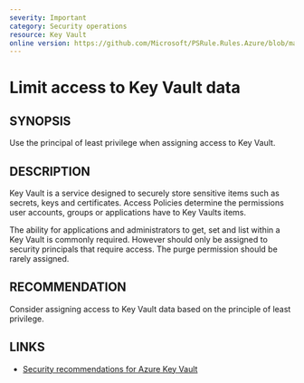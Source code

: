 ```yaml
---
severity: Important
category: Security operations
resource: Key Vault
online version: https://github.com/Microsoft/PSRule.Rules.Azure/blob/master/docs/rules/en/Azure.KeyVault.AccessPolicy.md
---
```


# Limit access to Key Vault data

## SYNOPSIS

Use the principal of least privilege when assigning access to Key Vault.

## DESCRIPTION

Key Vault is a service designed to securely store sensitive items such as secrets, keys and certificates.
Access Policies determine the permissions user accounts, groups or applications have to Key Vaults items.

The ability for applications and administrators to get, set and list within a Key Vault is commonly required.
However should only be assigned to security principals that require access.
The purge permission should be rarely assigned.

## RECOMMENDATION

Consider assigning access to Key Vault data based on the principle of least privilege.

## LINKS

- [Security recommendations for Azure Key Vault](https://docs.microsoft.com/en-us/azure/key-vault/security-recommendations)
